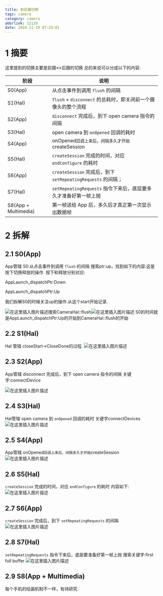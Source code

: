 ```yaml
---
title: 前后摄切换
tags: camera
category: camera
abbrlink: 12129
date: 2024-11-10 07:24:01
---
```



# 1 摘要
这里提到的切换主要是前摄<->后摄的切换
总的来说可以分成以下的内容:

| 阶段                 | 说明                                                         |
| -------------------- | ------------------------------------------------------------ |
| S0(App)              | 从点击事件到调用 `flush` 的间隔                              |
| S1(Hal)              | `flush` + `disconnect` 的总耗时，即关闭前一个摄像头的整个流程 |
| S2(App)              | `disconnect` 完成后，到下 open camera 指令的间隔             |
| S3(Hal)              | open camera 到 `onOpened` 回调的耗时                         |
| S4(App)              | onOpened` 回调上来后，间隔多久才开始 `createSession          |
| S5(Hal)              | `createSession` 完成的时间，对应 `endConfigure` 的耗时       |
| S6(App)              | `createSession` 完成后，到下 `setRepeatingRequests` 的间隔； |
| S7(Hal)              | `setRepeatingRequests` 指令下来后，底层要多久才准备好第一帧上抛 |
| S8(App + Multimedia) | 第一帧送给 App 后，多久后才真正第一次显示出数据帧            |

# 2 拆解
## 2.1 S0(App)
App管辖
S0:从点击事件到调用 `flush` 的间隔
搜索ptr:up，找到如下的内容:这是按下切换释放的操作.
按下和释放分别对应:

AppLaunch_dispatchPtr:Down

AppLaunch_dispatchPtr:Up

我们拆解S0的时候关注up的操作.从这个start开始记录.

![在这里插入图片描述](https://img-blog.csdnimg.cn/20210320220203593.png?x-oss-process=image/watermark,type_ZmFuZ3poZW5naGVpdGk,shadow_10,text_aHR0cHM6Ly9ibG9nLmNzZG4ubmV0L3FxXzM4NzUzNzQ5,size_16,color_FFFFFF,t_70)搜索CameraHal::flush![在这里插入图片描述](https://img-blog.csdnimg.cn/20210320220715608.png?x-oss-process=image/watermark,type_ZmFuZ3poZW5naGVpdGk,shadow_10,text_aHR0cHM6Ly9ibG9nLmNzZG4ubmV0L3FxXzM4NzUzNzQ5,size_16,color_FFFFFF,t_70)
S0的时间就是AppLaunch_dispatchPtr:Up的开始到CameraHal::flush的开始

## 2.2 S1(Hal)
Hal 管辖
closeStart->CloseDone的过程.
![在这里插入图片描述](https://img-blog.csdnimg.cn/20210320221536995.png?x-oss-process=image/watermark,type_ZmFuZ3poZW5naGVpdGk,shadow_10,text_aHR0cHM6Ly9ibG9nLmNzZG4ubmV0L3FxXzM4NzUzNzQ5,size_16,color_FFFFFF,t_70)
## 2.3 S2(App)
App管辖
disconnect 完成后，到下 open camera 指令的间隔
关键字:connectDevice

![在这里插入图片描述](https://img-blog.csdnimg.cn/2021032022190832.png?x-oss-process=image/watermark,type_ZmFuZ3poZW5naGVpdGk,shadow_10,text_aHR0cHM6Ly9ibG9nLmNzZG4ubmV0L3FxXzM4NzUzNzQ5,size_16,color_FFFFFF,t_70)
## 2.4 S3(Hal)
Hal管辖
open camera 到 `onOpened` 回调的耗时
关键字connectDevices
![在这里插入图片描述](https://img-blog.csdnimg.cn/2021032022235337.png?x-oss-process=image/watermark,type_ZmFuZ3poZW5naGVpdGk,shadow_10,text_aHR0cHM6Ly9ibG9nLmNzZG4ubmV0L3FxXzM4NzUzNzQ5,size_16,color_FFFFFF,t_70)
## 2.5 S4(App)
App管辖
onOpened` 回调上来后，间隔多久才开始 `createSession    
![在这里插入图片描述](https://img-blog.csdnimg.cn/20210320222831820.png?x-oss-process=image/watermark,type_ZmFuZ3poZW5naGVpdGk,shadow_10,text_aHR0cHM6Ly9ibG9nLmNzZG4ubmV0L3FxXzM4NzUzNzQ5,size_16,color_FFFFFF,t_70)
## 2.6 S5(Hal)
`createSession` 完成的时间，对应 `endConfigure` 的耗时 
内容如下:
![在这里插入图片描述](https://img-blog.csdnimg.cn/20210320223348459.png?x-oss-process=image/watermark,type_ZmFuZ3poZW5naGVpdGk,shadow_10,text_aHR0cHM6Ly9ibG9nLmNzZG4ubmV0L3FxXzM4NzUzNzQ5,size_16,color_FFFFFF,t_70)
## 2.7 S6(App)
 `createSession` 完成后，到下 `setRepeatingRequests` 的间隔
 ![在这里插入图片描述](https://img-blog.csdnimg.cn/20210320224052997.png?x-oss-process=image/watermark,type_ZmFuZ3poZW5naGVpdGk,shadow_10,text_aHR0cHM6Ly9ibG9nLmNzZG4ubmV0L3FxXzM4NzUzNzQ5,size_16,color_FFFFFF,t_70)
## 2.8 S7(Hal)
`setRepeatingRequests` 指令下来后，底层要准备好第一帧上抛
搜索关键字:first full buffer
![在这里插入图片描述](https://img-blog.csdnimg.cn/20210320224431766.png?x-oss-process=image/watermark,type_ZmFuZ3poZW5naGVpdGk,shadow_10,text_aHR0cHM6Ly9ibG9nLmNzZG4ubmV0L3FxXzM4NzUzNzQ5,size_16,color_FFFFFF,t_70)
## 2.9 S8(App + Multimedia)
每个手机的绘画机制不一样，有待研究.






